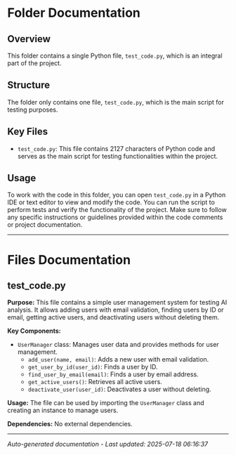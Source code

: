 # Folder Documentation

## Overview
This folder contains a single Python file, `test_code.py`, which is an integral part of the project.

## Structure
The folder only contains one file, `test_code.py`, which is the main script for testing purposes.

## Key Files
- `test_code.py`: This file contains 2127 characters of Python code and serves as the main script for testing functionalities within the project.

## Usage
To work with the code in this folder, you can open `test_code.py` in a Python IDE or text editor to view and modify the code. You can run the script to perform tests and verify the functionality of the project. Make sure to follow any specific instructions or guidelines provided within the code comments or project documentation.

---

# Files Documentation

## test_code.py

**Purpose:** This file contains a simple user management system for testing AI analysis. It allows adding users with email validation, finding users by ID or email, getting active users, and deactivating users without deleting them.

**Key Components:**
- `UserManager` class: Manages user data and provides methods for user management.
  - `add_user(name, email)`: Adds a new user with email validation.
  - `get_user_by_id(user_id)`: Finds a user by ID.
  - `find_user_by_email(email)`: Finds a user by email address.
  - `get_active_users()`: Retrieves all active users.
  - `deactivate_user(user_id)`: Deactivates a user without deleting.

**Usage:** The file can be used by importing the `UserManager` class and creating an instance to manage users.

**Dependencies:** No external dependencies.

---
*Auto-generated documentation - Last updated: 2025-07-18 06:16:37*
